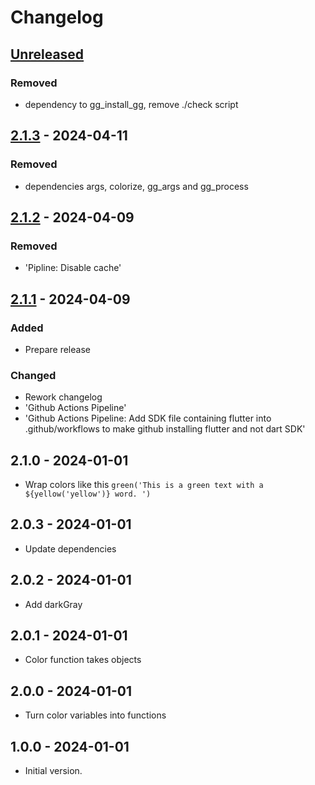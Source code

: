 # Changelog

## [Unreleased]

### Removed

- dependency to gg\_install\_gg, remove ./check script

## [2.1.3] - 2024-04-11

### Removed

- dependencies args, colorize, gg\_args and gg\_process

## [2.1.2] - 2024-04-09

### Removed

- 'Pipline: Disable cache'

## [2.1.1] - 2024-04-09

### Added

- Prepare release

### Changed

- Rework changelog
- 'Github Actions Pipeline'
- 'Github Actions Pipeline: Add SDK file containing flutter into .github/workflows to make github installing flutter and not dart SDK'

## 2.1.0 - 2024-01-01

- Wrap colors like this `green('This is a green text with a ${yellow('yellow')} word. ')`

## 2.0.3 - 2024-01-01

- Update dependencies

## 2.0.2 - 2024-01-01

- Add darkGray

## 2.0.1 - 2024-01-01

- Color function takes objects

## 2.0.0 - 2024-01-01

- Turn color variables into functions

## 1.0.0 - 2024-01-01

- Initial version.

[Unreleased]: https://github.com/inlavigo/gg_console_colors/compare/2.1.3...HEAD
[2.1.3]: https://github.com/inlavigo/gg_console_colors/compare/2.1.2...2.1.3
[2.1.2]: https://github.com/inlavigo/gg_console_colors/compare/2.1.1...2.1.2
[2.1.1]: https://github.com/inlavigo/gg_console_colors/compare/2.1.0...2.1.1
